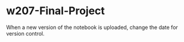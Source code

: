 # w207-Final-Project

When a new version of the notebook is uploaded, change the date for version control.
